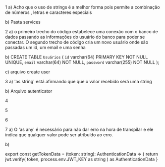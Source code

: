 1 a) Acho que o uso de strings é a melhor forma pois permite a combinação de números , letras e 
caracteres especiais

b) Pasta services

2 a) o primeiro trecho do código estabelece uma conexão com o banco de dados passando as informações 
do usuário do banco para poder se conectar. O segundo trecho de código cria um novo usuário onde são
passadas um id, um email e uma senha 

b) 
CREATE TABLE `Usuários` (
    `id` varchar(64) PRIMARY KEY NOT NULL UNIQUE,
    `email` varchar(64) NOT NULL,
    `password` varchar(255) NOT NULL
  );

c) arquivo create user

3 a) 'as string' está afirmando que que o valor recebido será uma string

b) Arquivo autenticator

4 

5

6 

7 a) O 'as any' é necessário para não dar erro na hora de transpilar e ele indica que qualquer valor pode ser atribuído ao erro.

b)

   export const getTokenData = (token: string): AuthenticationData => {
   return jwt.verify(
       token,
       process.env.JWT_KEY as string
   ) as AuthenticationData
   }
